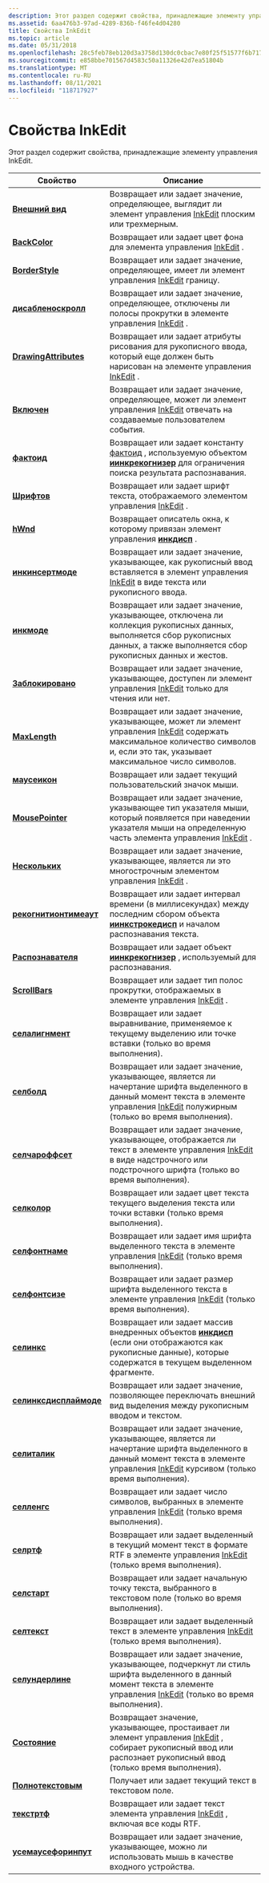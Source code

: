 ```yaml
---
description: Этот раздел содержит свойства, принадлежащие элементу управления InkEdit.
ms.assetid: 6aa476b3-97ad-4289-836b-f46fe4d04280
title: Свойства InkEdit
ms.topic: article
ms.date: 05/31/2018
ms.openlocfilehash: 28c5feb78eb120d3a3758d130dc0cbac7e80f25f51577f6b717823802118e14d
ms.sourcegitcommit: e858bbe701567d4583c50a11326e42d7ea51804b
ms.translationtype: MT
ms.contentlocale: ru-RU
ms.lasthandoff: 08/11/2021
ms.locfileid: "118717927"
---
```

# <a name="inkedit-properties"></a>Свойства InkEdit

Этот раздел содержит свойства, принадлежащие элементу управления InkEdit.



| Свойство                                                 | Описание                                                                                                                                                                                            |
|----------------------------------------------------------|--------------------------------------------------------------------------------------------------------------------------------------------------------------------------------------------------------|
| [**Внешний вид**](/windows/desktop/api/inked/nf-inked-iinkedit-get_appearance)                 | Возвращает или задает значение, определяющее, выглядит ли элемент управления [InkEdit](inkedit-control-reference.md) плоским или трехмерным.<br/>                                                                      |
| [**BackColor**](/windows/desktop/api/inked/nf-inked-iinkedit-get_backcolor)                   | Возвращает или задает цвет фона для элемента управления [InkEdit](inkedit-control-reference.md) .<br/>                                                                                                 |
| [**BorderStyle**](/windows/desktop/api/inked/nf-inked-iinkedit-get_borderstyle)               | Возвращает или задает значение, определяющее, имеет ли элемент управления [InkEdit](inkedit-control-reference.md) границу.<br/>                                                                             |
| [**дисабленоскролл**](/windows/desktop/api/inked/nf-inked-iinkedit-get_disablenoscroll)       | Возвращает или задает значение, определяющее, отключены ли полосы прокрутки в элементе управления [InkEdit](inkedit-control-reference.md) .<br/>                                                              |
| [**DrawingAttributes**](/windows/desktop/api/inked/nf-inked-iinkedit-get_drawingattributes)   | Возвращает или задает атрибуты рисования для рукописного ввода, который еще должен быть нарисован на элементе управления [InkEdit](inkedit-control-reference.md) .<br/>                                                                |
| [**Включен**](/windows/desktop/api/inked/nf-inked-iinkedit-get_enabled)                       | Возвращает или задает значение, определяющее, может ли элемент управления [InkEdit](inkedit-control-reference.md) отвечать на создаваемые пользователем события.<br/>                                                     |
| [**фактоид**](/windows/desktop/api/inked/nf-inked-iinkedit-get_factoid)                       | Возвращает или задает константу [фактоид](factoid-constants.md) , используемую объектом [**иинкрекогнизер**](/windows/desktop/api/msinkaut/nn-msinkaut-iinkrecognizer) для ограничения поиска результата распознавания.<br/>                  |
| [**Шрифтов**](/windows/desktop/api/inked/nf-inked-iinkedit-get_font)                             | Возвращает или задает шрифт текста, отображаемого элементом управления [InkEdit](inkedit-control-reference.md) .<br/>                                                                                       |
| [**hWnd**](/windows/desktop/api/inked/nf-inked-iinkedit-get_hwnd)                             | Возвращает описатель окна, к которому привязан элемент управления [**инкдисп**](inkdisp-class.md) .<br/>                                                                                                      |
| [**инкинсертмоде**](/windows/desktop/api/inked/nf-inked-iinkedit-get_inkinsertmode)           | Возвращает или задает значение, указывающее, как рукописный ввод вставляется в элемент управления [InkEdit](inkedit-control-reference.md) в виде текста или рукописного ввода.<br/>                                                |
| [**инкмоде**](/windows/desktop/api/inked/nf-inked-iinkedit-get_inkmode)                       | Возвращает или задает значение, указывающее, отключена ли коллекция рукописных данных, выполняется сбор рукописных данных, а также выполняется сбор рукописных данных и жестов.<br/>                                                                |
| [**Заблокировано**](/windows/desktop/api/inked/nf-inked-iinkedit-get_locked)                         | Возвращает или задает значение, указывающее, доступен ли элемент управления [InkEdit](inkedit-control-reference.md) только для чтения или нет.<br/>                                                                       |
| [**MaxLength**](/windows/desktop/api/inked/nf-inked-iinkedit-get_maxlength)                   | Возвращает или задает значение, указывающее, может ли элемент управления [InkEdit](inkedit-control-reference.md) содержать максимальное количество символов и, если это так, указывает максимальное число символов.<br/> |
| [**маусеикон**](/windows/desktop/api/inked/nf-inked-iinkedit-get_mouseicon)                   | Возвращает или задает текущий пользовательский значок мыши.<br/>                                                                                                                                                 |
| [**MousePointer**](/windows/desktop/api/inked/nf-inked-iinkedit-get_mousepointer)             | Возвращает или задает значение, указывающее тип указателя мыши, который появляется при наведении указателя мыши на определенную часть элемента управления [InkEdit](inkedit-control-reference.md) .<br/>                |
| [**Нескольких**](/windows/desktop/api/inked/nf-inked-iinkedit-get_multiline)                   | Возвращает или задает значение, указывающее, является ли это многострочным элементом управления [InkEdit](inkedit-control-reference.md) .<br/>                                                                           |
| [**рекогнитионтимеаут**](/windows/desktop/api/inked/nf-inked-iinkedit-get_recognitiontimeout)        | Возвращает или задает интервал времени (в миллисекундах) между последним сбором объекта [**иинкстрокедисп**](/windows/desktop/api/msinkaut/nn-msinkaut-iinkstrokedisp) и началом распознавания текста.<br/>                         |
| [**Распознавателя**](/windows/desktop/api/inked/nf-inked-iinkedit-get_recognizer)                 | Возвращает или задает объект [**иинкрекогнизер**](/windows/desktop/api/msinkaut/nn-msinkaut-iinkrecognizer) , используемый для распознавания.<br/>                                                                                                    |
| [**ScrollBars**](/windows/desktop/api/inked/nf-inked-iinkedit-get_scrollbars)                 | Возвращает или задает тип полос прокрутки, отображаемых в элементе управления [InkEdit](inkedit-control-reference.md) .<br/>                                                                                   |
| [**селалигнмент**](/windows/desktop/api/inked/nf-inked-iinkedit-get_selalignment)             | Возвращает или задает выравнивание, применяемое к текущему выделению или точке вставки (только во время выполнения).<br/>                                                                                            |
| [**селболд**](/windows/desktop/api/inked/nf-inked-iinkedit-get_selbold)                       | Возвращает или задает значение, указывающее, является ли начертание шрифта выделенного в данный момент текста в элементе управления [InkEdit](inkedit-control-reference.md) полужирным (только во время выполнения).<br/>                  |
| [**селчароффсет**](/windows/desktop/api/inked/nf-inked-iinkedit-get_selcharoffset)           | Возвращает или задает значение, указывающее, отображается ли текст в элементе управления [InkEdit](inkedit-control-reference.md) в виде надстрочного или подстрочного шрифта (только во время выполнения).<br/>                             |
| [**селколор**](/windows/desktop/api/inked/nf-inked-iinkedit-get_selcolor)                     | Возвращает или задает цвет текста текущего выделения текста или точки вставки (только время выполнения).<br/>                                                                                               |
| [**селфонтнаме**](/windows/desktop/api/inked/nf-inked-iinkedit-get_selfontname)               | Возвращает или задает имя шрифта выделенного текста в элементе управления [InkEdit](inkedit-control-reference.md) (только время выполнения).<br/>                                                                |
| [**селфонтсизе**](/windows/desktop/api/inked/nf-inked-iinkedit-get_selfontsize)               | Возвращает или задает размер шрифта выделенного текста в элементе управления [InkEdit](inkedit-control-reference.md) (только время выполнения).<br/>                                                                |
| [**селинкс**](/windows/desktop/api/inked/nf-inked-iinkedit-get_selinks)                       | Возвращает или задает массив внедренных объектов [**инкдисп**](inkdisp-class.md) (если они отображаются как рукописные данные), которые содержатся в текущем выделенном фрагменте.<br/>                                                      |
| [**селинксдисплаймоде**](/windows/desktop/api/inked/nf-inked-iinkedit-get_selinksdisplaymode) | Возвращает или задает значение, позволяющее переключать внешний вид выделения между рукописным вводом и текстом.<br/>                                                                                             |
| [**селиталик**](/windows/desktop/api/inked/nf-inked-iinkedit-get_selitalic)                   | Возвращает или задает значение, указывающее, является ли начертание шрифта выделенного в данный момент текста в элементе управления [InkEdit](inkedit-control-reference.md) курсивом (только время выполнения).<br/>                |
| [**селленгс**](/windows/desktop/api/inked/nf-inked-iinkedit-get_sellength)                   | Возвращает или задает число символов, выбранных в элементе управления [InkEdit](inkedit-control-reference.md) (только время выполнения).<br/>                                                            |
| [**селртф**](/windows/desktop/api/inked/nf-inked-iinkedit-get_selrtf)                         | Возвращает или задает выделенный в текущий момент текст в формате RTF в элементе управления [InkEdit](inkedit-control-reference.md) (только время выполнения).<br/>                                          |
| [**селстарт**](/windows/desktop/api/inked/nf-inked-iinkedit-get_selstart)                     | Возвращает или задает начальную точку текста, выбранного в текстовом поле (только во время выполнения).<br/>                                                                                               |
| [**селтекст**](/windows/desktop/api/inked/nf-inked-iinkedit-get_seltext)                       | Возвращает или задает выделенный текст в элементе управления [InkEdit](inkedit-control-reference.md) (только время выполнения).<br/>                                                                                 |
| [**селундерлине**](/windows/desktop/api/inked/nf-inked-iinkedit-get_selunderline)             | Возвращает или задает значение, указывающее, подчеркнут ли стиль шрифта выделенного в данный момент текста в элементе управления [InkEdit](inkedit-control-reference.md) (только во время выполнения).<br/>            |
| [**Состояние**](/windows/desktop/api/inked/nf-inked-iinkedit-get_status)                         | Возвращает значение, указывающее, простаивает ли элемент управления [InkEdit](inkedit-control-reference.md) , собирает рукописный ввод или распознает рукописный ввод (только время выполнения).<br/>                                       |
| [**Полнотекстовым**](/windows/desktop/api/inked/nf-inked-iinkedit-get_text)                             | Получает или задает текущий текст в текстовом поле.<br/>                                                                                                                                              |
| [**текстртф**](/windows/desktop/api/inked/nf-inked-iinkedit-get_textrtf)                       | Возвращает или задает текст элемента управления [InkEdit](inkedit-control-reference.md) , включая все коды RTF.<br/>                                                                                     |
| [**усемаусефоринпут**](/windows/desktop/api/inked/nf-inked-iinkedit-get_usemouseforinput)     | Возвращает или задает значение, указывающее, можно ли использовать мышь в качестве входного устройства.<br/>                                                                                                       |



 

 

 




